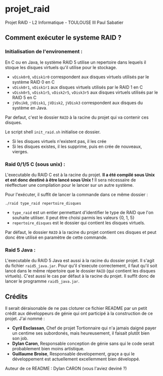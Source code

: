 # projet_raid
Projet RAID - L2 Informatique - TOULOUSE III Paul Sabatier 

## Comment exécuter le systeme RAID ?

### Initialisation de l'environement :

En C ou en Java, le système RAID 5 utilise un repertoire dans lequels il stoque les disques virtuels qu'il utilise pour le stockage.
 - `vDisk0r0`, `vDisk1r0` correspondent aux disques virtuels utilisés par le système RAID 0 en C
 - `vDisk0r1`, `vDisk1r1` aux disques virtuels utilisés par le RAID 1 en C
 - `vDisk0r5`, `vDisk1r5`, `vDisk2r5`, `vDisk3r5` aux disques virtuels utilisés par le RAID 5 en C
 - `jVDsik0`, `jVDisk1`, `jVDisk2`, `jVDisk3` correspondent aux disques du système en Java.

Par defaut, c'est le dossier `RAID` à la racine du projet qui va contenir ces disques.

Le script shell `init_raid.sh` initialise ce dossier.
 - Si les disques virtuels n'existent pas, il les crée
 - Si les disques existes, il les supprime, puis en crée de nouveaux, vierges.

### Raid 0/1/5 C (sous unix) :

L'executable du RAID C est à la racine du projet.
**Il a été compilé sous Unix et est donc destiné à être lancé sous Unix !**
Il sera nécessaire de réeffectuer une compilation pour le lancer sur un autre système.

Pour l'exécuter, il suffit de lancer la commande dans ce même dossier :
```shell
./raid type_raid repertoire_disques
```
 - `type_raid` est un entier permettant d'identifier le type de RAID que l'on souhaite utiliser. Il peut être choisi parmis les valeurs {0, 1, 5}
 - `repertoire_disques` est le dossier qui contient les disques virtuels.
 
Par défaut, le dossier `RAID` à la racine du projet contient ces disques et peut donc être utilisé en paramètre de cette commande.

### Raid 5 Java :

L'executable du RAID 5 Java est aussi à la racine du dossier projet.
Il s'agit du fichier `raid5_java.jar`.
Pour qu'il s'execute correctement, il faut qu'il soit lancé dans le même répertoire que le dossier `RAID` (qui contient les disques virtuels).
C'est aussi le cas par défaut à la racine du projet. 
Il suffit donc de lancer le programme `raid5_java.jar`.

## Crédits

Il serait déraisonable de ne pas cloturer ce fichier README par un petit crédit aux développeurs de génie qui ont participé à la construction de ce projet.
J'ai nommé :
 - **Cyril Esclassan**, Chef de projet Tortionnaire qui n'a jamais daigné payer un centime ses subordonés, mais heureusement, il faisait plutôt bien son job.
 - **Dylan Caron**, Responsable conception de génie sans qui le code serait probablement bien moins artistique.
 - **Guillaume Broise**, Responsable developement, graçe a qui le développement est actuellement excellemment bien développé.
 
Auteur de ce README : Dylan CARON (vous l'aviez deviné ?) 
